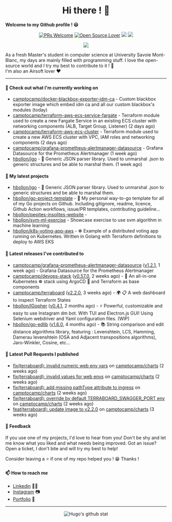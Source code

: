 <h1 align="center">Hi there ! 👋</h1>

**Welcome to my Github profile ! 😃** <br/>

<p align="center"> 
    <a href="https://github.com/hbollon/"><img src="https://img.shields.io/badge/PRs-welcome-brightgreen.svg?style=flat&logo=github" alt="PRs Welcome"></a> 
    <a href="https://github.com/hbollon/"><img src="https://badges.frapsoft.com/os/v2/open-source.svg?v=103" alt="Open Source Lover"></a>
    <a href="https://github.com/hbollon/"><img src="https://komarev.com/ghpvc/?username=hbollon"></a>
    <a href="https://github.com/hbollon/"><img src="https://img.shields.io/github/followers/hbollon.svg?label=Follow%20@hbollon&style=social"></a>
</p>

<p align="center"> 
    <a href="https://github.com/ryo-ma/github-profile-trophy"><img src="https://github-profile-trophy.vercel.app/?username=hbollon&theme=onedark&margin-w=15&margin-h=15&no-frame=true&column=7"/></a>
</p>

As a fresh Master's student in computer science at University Savoie Mont-Blanc, my days are mainly filled with programming stuff. I love the open-source world and I try my best to contribute to it ! 🙈 <br/>
I'm also an Airsoft lover ❤️

<hr>

#### 👷 Check out what I'm currently working on

- [camptocamp/docker-blackbox-exporter-idm-ca](https://github.com/camptocamp/docker-blackbox-exporter-idm-ca) - Custom blackbox exporter image which embed idm ca and all our custom blackbox&#39;s modules (today)
- [camptocamp/terraform-aws-ecs-service-fargate](https://github.com/camptocamp/terraform-aws-ecs-service-fargate) - Terraform module used to create a new Fargate Service in an existing ECS cluster with networking components (ALB, Target Group, Listener) (2 days ago)
- [camptocamp/terraform-aws-ecs-cluster](https://github.com/camptocamp/terraform-aws-ecs-cluster) - Terraform module used to create a new AWS ECS cluster with VPC, IAM roles and networking components (2 days ago)
- [camptocamp/grafana-prometheus-alertmanager-datasource](https://github.com/camptocamp/grafana-prometheus-alertmanager-datasource) - Grafana Datasource for the Prometheus Alertmanager (1 week ago)
- [hbollon/jgo](https://github.com/hbollon/jgo) - 📔 Generic JSON parser library. Used to unmarshal .json to generic structures and be able to marshal them. (1 week ago)

#### 🌱 My latest projects

- [hbollon/jgo](https://github.com/hbollon/jgo) - 📔 Generic JSON parser library. Used to unmarshal .json to generic structures and be able to marshal them.
- [hbollon/go-project-template](https://github.com/hbollon/go-project-template) - 📜 My personal way-to-go template for all of my Go projects on Github. Including gitignore, readme, licence, Github Action workflows, issue/PR templates, contributing guideline...
- [hbollon/pepites-insolites-website](https://github.com/hbollon/pepites-insolites-website) - 
- [hbollon/svm-ml-exercise](https://github.com/hbollon/svm-ml-exercise) - Showcase exercise to use svm algorithm in machine learning 
- [hbollon/k8s-voting-app-aws](https://github.com/hbollon/k8s-voting-app-aws) - :wheel_of_dharma: Example of a distributed voting app running on Kubernetes. Written in Golang with Terraform definitions to deploy to AWS EKS

#### 🔭 Latest releases I've contributed to

- [camptocamp/grafana-prometheus-alertmanager-datasource](https://github.com/camptocamp/grafana-prometheus-alertmanager-datasource) ([v1.2.1](https://github.com/camptocamp/grafana-prometheus-alertmanager-datasource/releases/tag/v1.2.1), 1 week ago) - Grafana Datasource for the Prometheus Alertmanager
- [camptocamp/devops-stack](https://github.com/camptocamp/devops-stack) ([v0.57.0](https://github.com/camptocamp/devops-stack/releases/tag/v0.57.0), 2 weeks ago) - 🌊 An all-in-one Kubernetes ☸ stack using ArgoCD 🐙 and Terraform as base components
- [camptocamp/terraboard](https://github.com/camptocamp/terraboard) ([v2.2.0](https://github.com/camptocamp/terraboard/releases/tag/v2.2.0), 3 weeks ago) - :earth_africa: :clipboard:  A web dashboard to inspect Terraform States 
- [hbollon/IGopher](https://github.com/hbollon/IGopher) ([v0.4.1](https://github.com/hbollon/IGopher/releases/tag/v0.4.1), 2 months ago) - ⚡ Powerful, customizable and easy to use Instagram dm bot. With TUI and Electron.js GUI! Using Selenium webdriver and Yaml configuration files. (WIP)
- [hbollon/go-edlib](https://github.com/hbollon/go-edlib) ([v1.6.0](https://github.com/hbollon/go-edlib/releases/tag/v1.6.0), 4 months ago) - 📚 String comparison and edit distance algorithms library, featuring : Levenshtein, LCS, Hamming, Damerau levenshtein (OSA and Adjacent transpositions algorithms), Jaro-Winkler, Cosine, etc...

#### 🔨 Latest Pull Requests I published

- [fix(terraboard): invalid numeric web env vars](https://github.com/camptocamp/charts/pull/71) on [camptocamp/charts](https://github.com/camptocamp/charts) (2 weeks ago)
- [fix(terraboard): invalid values for web envs](https://github.com/camptocamp/charts/pull/70) on [camptocamp/charts](https://github.com/camptocamp/charts) (2 weeks ago)
- [fix(terraboard): add missing pathType attribute to ingress](https://github.com/camptocamp/charts/pull/69) on [camptocamp/charts](https://github.com/camptocamp/charts) (2 weeks ago)
- [fix(terraboard): override by default TERRABOARD_SWAGGER_PORT env](https://github.com/camptocamp/charts/pull/68) on [camptocamp/charts](https://github.com/camptocamp/charts) (2 weeks ago)
- [feat(terraboard): update image to v2.2.0](https://github.com/camptocamp/charts/pull/67) on [camptocamp/charts](https://github.com/camptocamp/charts) (3 weeks ago)

#### 💬 Feedback

If you use one of my projects, I'd love to hear from you! Don't be shy and let me know what you liked
and what needs being improved. Got an issue? Open a ticket, I don't bite and will try my best to help!

Consider leaving a ⭐ if one of my repo helped you ! 😁 Thanks !

#### 📫 How to reach me
- <a href="https://www.linkedin.com/in/hugobollon">Linkedin</a> 👨‍💼
- <a href="https://www.instagram.com/_hbollon">Instagram</a> 📷
- <a href="https://hugobollon.me">Portfolio</a> 💼

<hr>

<div align="center">
    <a>
        <img alt="Hugo's github stat" src="https://github-readme-stats.vercel.app/api?username=hbollon&count_private=true&show_icons=true&theme=dark&include_all_commits=true" />
    </a>
</div>
